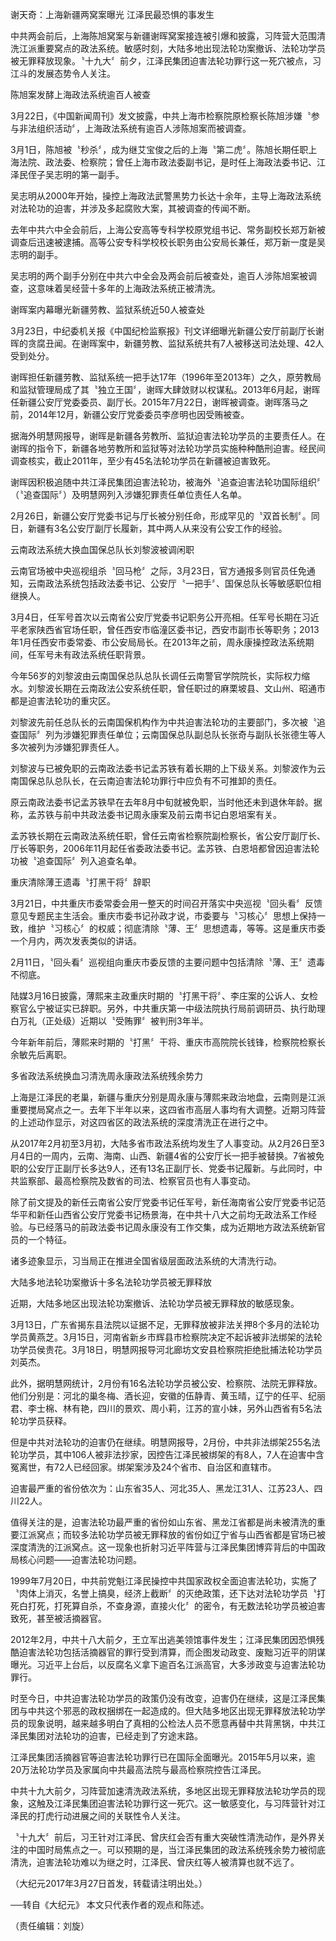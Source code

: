 

谢天奇：上海新疆两窝案曝光 江泽民最恐惧的事发生





中共两会前后，上海陈旭窝案与新疆谢晖窝案接连被引爆和披露，习阵营大范围清洗江派重要窝点的政法系统。敏感时刻，大陆多地出现法轮功案撤诉、法轮功学员被无罪释放现象。〝十九大〞前夕，江泽民集团迫害法轮功罪行这一死穴被点，习江斗的发展态势令人关注。











陈旭案发酵上海政法系统逾百人被查



3月22日，《中国新闻周刊》发文披露，中共上海市检察院原检察长陈旭涉嫌〝参与非法组织活动〞，上海政法系统有逾百人涉陈旭案而被调查。



3月1日，陈旭被〝秒杀〞，成为继艾宝俊之后的上海〝第二虎〞。陈旭长期任职上海法院、政法委、检察院；曾任上海市政法委副书记，是时任上海政法委书记、江泽民侄子吴志明的第一副手。



吴志明从2000年开始，操控上海政法武警黑势力长达十余年，主导上海政法系统对法轮功的迫害，并涉及多起腐败大案，其被调查的传闻不断。



去年中共六中全会前后，上海公安高等专科学校原党组书记、常务副校长郑万新被调查后迅速被逮捕。高等公安专科学校校长职务由公安局长兼任，郑万新一度是吴志明的副手。



吴志明的两个副手分别在中共六中全会及两会前后被查处，逾百人涉陈旭案被调查，这意味着吴经营十多年的上海政法系统正被清洗。



谢晖案内幕曝光新疆劳教、监狱系统近50人被查处



3月23日，中纪委机关报《中国纪检监察报》刊文详细曝光新疆公安厅前副厅长谢晖的贪腐丑闻。在谢晖案中，新疆劳教、监狱系统共有7人被移送司法处理、42人受到处分。



谢晖担任新疆劳教、监狱系统一把手达17年（1996年至2013年）之久，原劳教局和监狱管理局成了其〝独立王国〞，谢晖大肆敛财以权谋私。2013年6月起，谢晖任新疆公安厅党委委员、副厅长。2015年7月22日，谢晖被调查。谢晖落马之前，2014年12月，新疆公安厅党委委员李彦明也因受贿被查。



据海外明慧网报导，谢晖是新疆各劳教所、监狱迫害法轮功学员的主要责任人。在谢晖的指令下，新疆各地劳教所和监狱等对法轮功学员实施种种酷刑迫害。经民间调查核实，截止2011年，至少有45名法轮功学员在新疆被迫害致死。



谢晖因积极追随中共江泽民集团迫害法轮功，被海外〝追查迫害法轮功国际组织〞（〝追查国际〞）及明慧网列入涉嫌犯罪责任单位责任人名单。



2月26日，新疆公安厅党委书记与厅长被分别任命，形成罕见的〝双首长制〞。同日，新疆有3名公安厅副厅长履新，其中两人从来没有公安工作的经验。



云南政法系统大换血国保总队长刘黎波被调闲职



云南官场被中央巡视组杀〝回马枪〞之际，3月23日，官方通报多则官员任免通知，云南政法系统包括政法委书记、公安厅〝一把手〞、国保总队长等敏感职位相继换人。



3月4日，任军号首次以云南省公安厅党委书记职务公开亮相。任军号长期在习近平老家陕西省官场任职，曾任西安市临潼区委书记，西安市副市长等职务；2013年1月任西安市委常委、市公安局局长。在2013年之前，周永康操控政法系统期间，任军号未有政法系统任职背景。



今年56岁的刘黎波由云南国保总队总队长调任云南警官学院院长，实际权力缩水。刘黎波长期在云南政法公安系统任职，曾任职过的麻栗坡县、文山州、昭通市都是迫害法轮功的重灾区。



刘黎波先前任总队长的云南国保机构作为中共迫害法轮功的主要部门，多次被〝追查国际〞列为涉嫌犯罪责任单位；云南国保总队副总队长张奇与副队长张德生等人多次被列为涉嫌犯罪责任人。



刘黎波与已被免职的云南政法委书记孟苏铁有着长期的上下级关系。刘黎波作为云南国保总队总队长，在云南迫害法轮功罪行中应负有不可推卸的责任。



原云南政法委书记孟苏铁早在去年8月中旬就被免职，当时他还未到退休年龄。据称，孟苏铁与前中共政法委书记周永康案及前云南书记白恩培案有关。



孟苏铁长期在云南政法系统任职，曾任云南省检察院副检察长，省公安厅副厅长、厅长等职务，2006年11月起任省委政法委书记。孟苏铁、白恩培都曾因迫害法轮功被〝追查国际〞列入追查名单。



重庆清除薄王遗毒〝打黑干将〞辞职



3月21日，中共重庆市委常委会用一整天的时间召开落实中央巡视〝回头看〞反馈意见专题民主生活会。重庆市委书记孙政才说，市委要与〝习核心〞思想上保持一致，维护〝习核心〞的权威；彻底清除〝薄、王〞思想遗毒，等等。这是重庆市委一个月内，两次发表类似的讲话。



2月11日，〝回头看〞巡视组向重庆市委反馈的主要问题中包括清除〝薄、王〞遗毒不彻底。



陆媒3月16日披露，薄熙来主政重庆时期的〝打黑干将〞、李庄案的公诉人、女检察官么宁被证实已辞职。另外，中共重庆第一中级法院执行局前调研员、执行助理白万礼（正处级）近期以〝受贿罪〞被判刑3年半。



今年新年前后，薄熙来时期的〝打黑〞干将、重庆市高院院长钱锋，检察院检察长余敏先后离职。



多省政法系统换血习清洗周永康政法系统残余势力



上海是江泽民的老巢，新疆与重庆分别是周永康与薄熙来政治地盘，云南则是江派重要搅局窝点之一。去年下半年以来，这四省市高层人事均有大调整。近期习阵营的上述动作显示，对这四省区的政法系统的深度清洗正在进行之中。



从2017年2月初至3月初，大陆多省市政法系统均发生了人事变动。从2月26日至3月4日的一周内，云南、海南、山西、新疆4省的公安厅长一把手被替换。7省被免职的公安厅正副厅长多达9人，还有13名正副厅长、党委书记履新。与此同时，中共监察部、最高检察院及数省的司法、检察官员也有人事变动。



除了前文提及的新任云南省公安厅党委书记任军号，新任海南省公安厅党委书记范华平和新任山西省公安厅党委书记杨景海，在中共十八大之前均无政法系工作经验。与已经落马的前政法委书记周永康没有工作交集，成为近期地方政法系统新官员的一个特征。



诸多迹象显示，习当局正在推进全国省级层面政法系统的大清洗行动。



大陆多地法轮功案撤诉十多名法轮功学员被无罪释放



近期，大陆多地区出现法轮功案撤诉、法轮功学员被无罪释放的敏感现象。



3月13日，广东省揭东县法院以证据不足，无罪释放被非法关押8个多月的法轮功学员黄燕芝。3月15日，河南省新乡市辉县市检察院决定不起诉被非法绑架的法轮功学员侯贵花。3月18日，明慧网报导河北廊坊文安县检察院拒绝批捕法轮功学员刘英杰。



此外，据明慧网统计，2月份有16名法轮功学员被公安、检察院、法院无罪释放。他们分别是：河北的巢冬梅、酒长迎，安徽的伍静青、黄玉晴，辽宁的任平、纪丽君、李士棉、林有艳，四川的景欢、周小莉，江苏的宣小妹，另外山西省有5名法轮功学员获释。



但是中共对法轮功的迫害仍在继续。明慧网报导，2月份，中共非法绑架255名法轮功学员，其中106人被非法抄家，因控告江泽民被绑架的有8人，7人在迫害中含冤离世，有72人已经回家。绑架案涉及24个省市、自治区和直辖市。



迫害最严重的省份依次为：山东省35人、河北35人、黑龙江31人、江苏23人、四川22人。



值得关注的是，迫害法轮功最严重的省份如山东省、黑龙江省都是尚未被清洗的重要江派窝点；而较多法轮功学员被无罪释放的省份如辽宁省与山西省都是官场已被深度清洗的江派窝点。这一现象也折射习近平阵营与江泽民集团博弈背后的中国政局核心问题——迫害法轮功问题。



1999年7月20日，中共前党魁江泽民操控中共国家政权全面迫害法轮功，实施了〝肉体上消灭，名誉上搞臭，经济上截断〞的灭绝政策，还下达对法轮功学员〝打死白打死，打死算自杀，不查身源，直接火化〞的密令，有无数法轮功学员被迫害致死，甚至被活摘器官。



2012年2月，中共十八大前夕，王立军出逃美领馆事件发生；江泽民集团因恐惧残酷迫害法轮功包括活摘器官的罪行受到清算，而企图发动政变、废黜习近平的阴谋曝光。习近平上台后，以反腐名义拿下逾百名江派高官，大多涉政变与迫害法轮功罪行。



时至今日，中共迫害法轮功学员的政策仍没有改变，迫害仍在继续，这是江泽民集团与中共这个邪恶的政权捆绑在一起造成的。但大陆多地区出现无罪释放法轮功学员的现象说明，越来越多明白了真相的公检法人员不愿意再替中共背黑锅，中共江泽民集团对法轮功的迫害，已经走到了穷途末路。



江泽民集团活摘器官等迫害法轮功罪行已在国际全面曝光。2015年5月以来，逾20万法轮功学员及家属向中共最高法院与最高检察院控告江泽民。



中共十九大前夕，习阵营加速清洗政法系统，多地区出现无罪释放法轮功学员的现象，这触及江泽民集团迫害法轮功罪行这一死穴。这一敏感变化，与习阵营针对江泽民的打虎行动进展之间的关联性令人关注。



〝十九大〞前后，习王针对江泽民、曾庆红会否有重大突破性清洗动作，是外界关注的中国时局焦点之一。可以预期的是，当江泽民集团的政法系统残余势力被彻底清洗，迫害法轮功难以为继之时，江泽民、曾庆红等人被清算也就不远了。 



（大纪元2017年3月27日首发，转载请注明出处。）



──转自《大纪元》 本文只代表作者的观点和陈述。



（责任编辑：刘旋）





